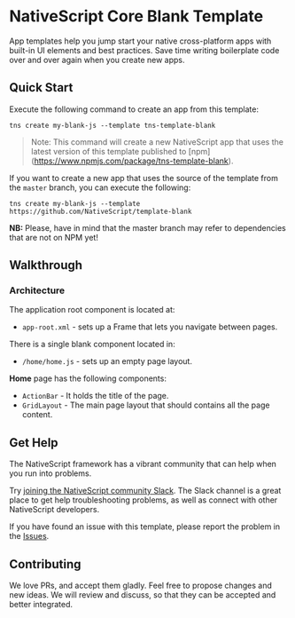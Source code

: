 # NativeScript Core Blank Template
App templates help you jump start your native cross-platform apps with built-in UI elements and best practices. Save time writing boilerplate code over and over again when you create new apps.

## Quick Start
Execute the following command to create an app from this template:

```
tns create my-blank-js --template tns-template-blank
```

> Note: This command will create a new NativeScript app that uses the latest version of this template published to [npm] (https://www.npmjs.com/package/tns-template-blank).

If you want to create a new app that uses the source of the template from the `master` branch, you can execute the following:

```
tns create my-blank-js --template https://github.com/NativeScript/template-blank
```

**NB:** Please, have in mind that the master branch may refer to dependencies that are not on NPM yet!

## Walkthrough

### Architecture
The application root component is located at:
- `app-root.xml` - sets up a Frame that lets you navigate between pages.

There is a single blank component located in:
- `/home/home.js` - sets up an empty page layout.

**Home** page has the following components:
- `ActionBar` - It holds the title of the page.
- `GridLayout` - The main page layout that should contains all the page content.

## Get Help
The NativeScript framework has a vibrant community that can help when you run into problems.

Try [joining the NativeScript community Slack](http://developer.telerik.com/wp-login.php?action=slack-invitation). The Slack channel is a great place to get help troubleshooting problems, as well as connect with other NativeScript developers.

If you have found an issue with this template, please report the problem in the   [Issues](https://github.com/NativeScript/template-blank/issues).

## Contributing

We love PRs, and accept them gladly. Feel free to propose changes and new ideas. We will review and discuss, so that they can be accepted and better integrated.
